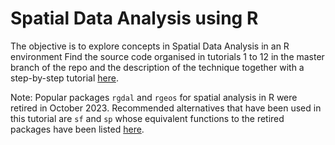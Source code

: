 Spatial Data Analysis using R
================

The objective is to explore concepts in Spatial Data Analysis in an R environment 
Find the source code organised in tutorials 1 to 12 in the master branch of the repo and the description of the technique together with a step-by-step tutorial [here](https://www.spatialanalysisonline.com/An%20Introduction%20to%20Spatial%20Data%20Analysis%20in%20R.pdf).

Note: Popular packages ``rgdal`` and ``rgeos`` for spatial analysis in R were retired in October 2023. Recommended alternatives that have been used in this tutorial are ``sf`` and ``sp`` whose equivalent functions to the retired packages have been listed [here](https://www.r-bloggers.com/2023/06/upcoming-changes-to-popular-r-packages-for-spatial-data-what-you-need-to-do/). 